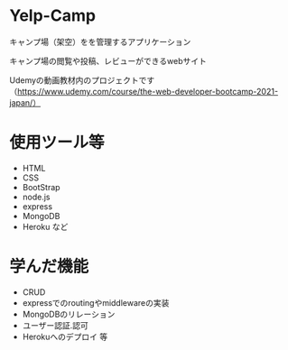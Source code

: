 
# Yelp-Camp

キャンプ場（架空）をを管理するアプリケーション

キャンプ場の閲覧や投稿、レビューができるwebサイト

Udemyの動画教材内のプロジェクトです（https://www.udemy.com/course/the-web-developer-bootcamp-2021-japan/）

# 使用ツール等
- HTML
- CSS
- BootStrap
- node.js
- express
- MongoDB
- Heroku など

# 学んだ機能
- CRUD
- expressでのroutingやmiddlewareの実装
- MongoDBのリレーション
- ユーザー認証.認可
- Herokuへのデプロイ 等
